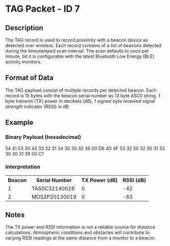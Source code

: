 # TAG Packet - ID 7 #

## Description ##

The TAG record is used to record proximity with a beacon device as detected over wireless. Each record contains of a list of beacons detected during the timestamped scan interval. The scan defaults to once per minute, bit it is configurable with the latest Bluetooth Low Energy (BLE) activity monitors.
## Format of Data ##

The TAG payload consist of multiple records per detected beacon. Each record is 15 bytes with the beacon serial number as 13 byte ASCII string, 1 byte transmit (TX) power in decibels (dB), 1 signed byte received signal strength indicator (RSSI) in dB.

## Example ##

### Binary Payload (hexadecimal) ###

54 41 53 30 43 33 32 31 34 30 30 32 36 00 D6
4D 4F 53 32 50 32 30 31 33 30 30 31 39 00 C1

### Interpretation ###

<table>
<tr>
<th>Beacon</th>
<th>Serial Number</th>
<th>TX Power (dB)</th>
<th>RSSI (dB)</th>
</tr>
<tr>
<td>1</td>
<td>TAS0C32140026</td>
<td>0</td>
<td>-42</td>
<tr>
<tr>
<td>2</td>
<td>MOS2P20130019</td>
<td>0</td>
<td>-63</td>
<tr>
</table>

## Notes ##

The TX power and RSSI information is not a reliable source for distance calculations. Atmospheric conditions and obstacles will contribute to varying RSSI readings at the same distance from a monitor to a beacon.

